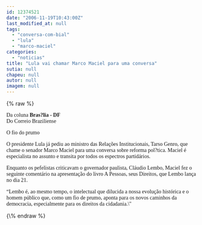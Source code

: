 ```yaml
---
id: 12374521
date: "2006-11-19T10:43:00Z"
last_modified_at: null
tags:
  - "conversa-com-bial"
  - "lula"
  - "marco-maciel"
categories:
  - "noticias"
title: "Lula vai chamar Marco Maciel para uma conversa"
sutia: null
chapeu: null
autor: null
imagem: null
---
```

{\% raw %}
<p><P><FONT face=Verdana>Da coluna <STRONG>Bras?lia - DF<BR></STRONG>Do Correio Braziliense</FONT></P></p>
<p><P><FONT face=Verdana>O fio do prumo</FONT></P></p>
<p><P><FONT face=Verdana>O presidente Lula já pediu ao ministro das Relações Institucionais, Tarso Genro, que chame o senador Marco Maciel para uma conversa sobre reforma pol?tica. Maciel é especialista no assunto e transita por todos os espectros partidários. </FONT></P></p>
<p><P><FONT face=Verdana>Enquanto os pefelistas criticavam o governador paulista, Cláudio Lembo, Maciel fez o seguinte comentário na apresentação do livro A Pessoas, seus Direitos, que Lembo lança no dia 21. </FONT></P></p>
<p><P><FONT face=Verdana>“Lembo é, ao mesmo tempo, o intelectual que dilucida a nossa evolução histórica e o homem público que, como um fio de prumo, aponta para os novos caminhos da democracia, especialmente para os direitos da cidadania.\"</FONT> </P> </p>
{\% endraw %}